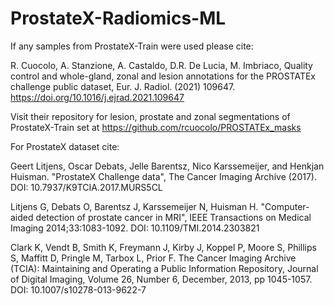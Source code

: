 # ProstateX-Radiomics-ML


If any samples from ProstateX-Train were used please cite:

R. Cuocolo, A. Stanzione, A. Castaldo, D.R. De Lucia, M. Imbriaco, Quality control and whole-gland, zonal and lesion annotations for the PROSTATEx challenge public dataset, Eur. J. Radiol. (2021) 109647. https://doi.org/10.1016/j.ejrad.2021.109647

Visit their repository for lesion, prostate and zonal segmentations of ProstateX-Train set at https://github.com/rcuocolo/PROSTATEx_masks

For ProstateX dataset cite:

Geert Litjens, Oscar Debats, Jelle Barentsz, Nico Karssemeijer, and Henkjan Huisman. "ProstateX Challenge data", The Cancer Imaging Archive (2017). DOI: 10.7937/K9TCIA.2017.MURS5CL

Litjens G, Debats O, Barentsz J, Karssemeijer N, Huisman H. "Computer-aided detection of prostate cancer in MRI", IEEE Transactions on Medical Imaging 2014;33:1083-1092. DOI: 10.1109/TMI.2014.2303821

Clark K, Vendt B, Smith K, Freymann J, Kirby J, Koppel P, Moore S, Phillips S, Maffitt D, Pringle M, Tarbox L, Prior F. The Cancer Imaging Archive (TCIA): Maintaining and Operating a Public Information Repository, Journal of Digital Imaging, Volume 26, Number 6, December, 2013, pp 1045-1057. DOI: 10.1007/s10278-013-9622-7
